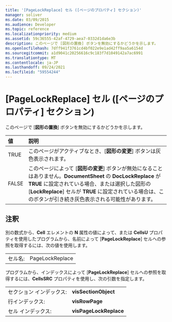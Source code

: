```yaml
---
title: '[PageLockReplace] セル ([ページのプロパティ] セクション)'
manager: soliver
ms.date: 03/09/2015
ms.audience: Developer
ms.topic: reference
ms.localizationpriority: medium
ms.assetid: 59c36555-42af-4729-aea7-0332d1da6e3b
description: このページで [図形の置換] ボタンを無効にするかどうかを示します。
ms.openlocfilehash: 7dff941f3761cd4bf022e9e1ad42ff9aa5a6154d
ms.sourcegitcommit: a1d9041c20256616c9c183f7d1049142a7ac6991
ms.translationtype: MT
ms.contentlocale: ja-JP
ms.lasthandoff: 09/24/2021
ms.locfileid: "59554244"
---
```

# <a name="pagelockreplace-cell-page-properties-section"></a>[PageLockReplace] セル ([ページのプロパティ] セクション)

このページで [**図形の置換**] ボタンを無効にするかどうかを示します。 
  
|**値**|**説明**|
|:-----|:-----|
|TRUE  <br/> |このページがアクティブなとき、[**図形の変更**] ボタンは灰色表示されます。  <br/> |
|FALSE  <br/> |このページによって [**図形の変更**] ボタンが無効になることはありません。**DocumentSheet** の **DocLockReplace** が **TRUE** に設定されている場合、または選択した図形の [**LockReplace**] セルが **TRUE** に設定されている場合は、このボタンが引き続き灰色表示される可能性があります。<br/> |
   
## <a name="remarks"></a>注釈

別の数式から、**Cell** エレメントの **N** 属性の値によって、または **CellsU** プロパティを使用したプログラムから、名前によって [**PageLockReplace**] セルへの参照を取得するには、次の値を使用します。 
  
|||
|:-----|:-----|
| セル名:  <br/> | PageLockReplace  <br/> |
   
プログラムから、インデックスによって [**PageLockReplace**] セルへの参照を取得するには、**CellsSRC** プロパティを使用し、次の引数を指定します。 
  
|||
|:-----|:-----|
| セクション インデックス:  <br/> |**visSectionObject** <br/> |
| 行インデックス:  <br/> |**visRowPage** <br/> |
| セル インデックス:  <br/> |**visPageLockReplace** <br/> |
   

